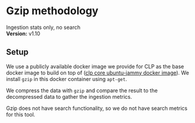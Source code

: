 # Gzip methodology

Ingestion stats only, no search  
**Version:** v1.10

## Setup

We use a publicly available docker image we provide for CLP as the base docker image to build on top of ([clp core ubuntu-jammy docker image](https://github.com/y-scope/clp/pkgs/container/clp%2Fclp-core-dependencies-x86-ubuntu-jammy)). We install `gzip` in this docker container using `apt-get`. 

We compress the data with `gzip` and compare the result to the decompressed data to gather the ingestion metrics.

Gzip does not have search functionality, so we do not have search metrics for this tool.

